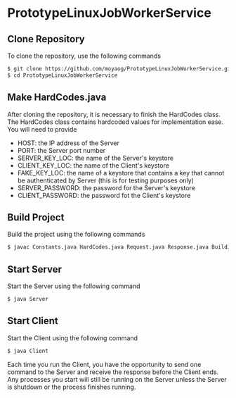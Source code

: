 # PrototypeLinuxJobWorkerService

## Clone Repository
To clone the repository, use the following commands
```bash
$ git clone https://github.com/moyaog/PrototypeLinuxJobWorkerService.git
$ cd PrototypeLinuxJobWorkerService
```

## Make HardCodes.java
After cloning the repository, it is necessary to finish the HardCodes class. The HardCodes class contains hardcoded values for implementation ease. You will need to provide
- HOST: the IP address of the Server
- PORT: the Server port number
- SERVER_KEY_LOC: the name of the Server's keystore
- CLIENT_KEY_LOC: the name of the Client's keystore
- FAKE_KEY_LOC: the name of a keystore that contains a key that cannot be authenticated by Server (this is for testing purposes only)
- SERVER_PASSWORD: the password for the Server's keystore
- CLIENT_PASSWORD: the password fot the Client's keystore

## Build Project
Build the project using the following commands
```bash
$ javac Constants.java HardCodes.java Request.java Response.java BuildJson.java ParseJson.java ParsedRequest.java ParsedResponse.java Credentials.java ErrorInfo.java ExecuteJobs.java Client.java Server.java
```

## Start Server
Start the Server using the following command
```bash
$ java Server
```

## Start Client
Start the Client using the following command
```bash
$ java Client
```
Each time you run the Client, you have the opportunity to send one command to the Server and receive the response before the Client ends. Any processes you start will still be running on the Server unless the Server is shutdown or the process finishes running. 
